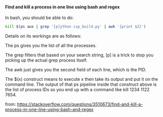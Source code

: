#### Find and kill a process in one line using bash and regex

In bash, you should be able to do:

```bash
kill $(ps aux | grep '[p]ython csp_build.py' | awk '{print $2}')
```

Details on its workings are as follows:

The ps gives you the list of all the processes.

The grep filters that based on your search string, [p] is a trick to stop you picking up the actual grep process itself.

The awk just gives you the second field of each line, which is the PID.

The $(x) construct means to execute x then take its output and put it on the command line. The output of that ps pipeline inside that construct above is the list of process IDs so you end up with a command like kill 1234 1122 7654.

from: https://stackoverflow.com/questions/3510673/find-and-kill-a-process-in-one-line-using-bash-and-regex
